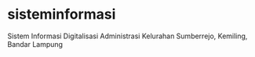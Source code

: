 # sisteminformasi
Sistem Informasi Digitalisasi Administrasi Kelurahan Sumberrejo, Kemiling, Bandar Lampung
